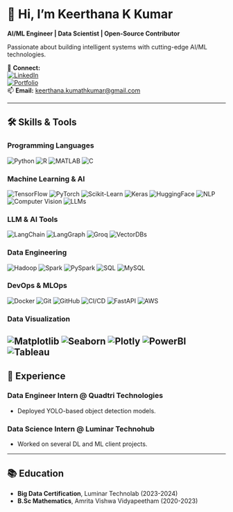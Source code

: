 # 👋 Hi, I’m Keerthana K Kumar  
**AI/ML Engineer | Data Scientist | Open-Source Contributor**  

Passionate about building intelligent systems with cutting-edge AI/ML technologies.  

🔗 **Connect:**  
[![LinkedIn](https://img.shields.io/badge/LinkedIn-0A66C2?style=flat&logo=linkedin&logoColor=white)](https://www.linkedin.com/in/keerthana-k-kumar-2k)  
[![Portfolio](https://img.shields.io/badge/Portfolio-FF4088?style=flat&logo=hugo&logoColor=white)](https://keerthana-data-scientist.netlify.app/)  
📫 **Email:** keerthana.kumathkumar@gmail.com  

---

## 🛠️ **Skills & Tools**  

### **Programming Languages**  
![Python](https://img.shields.io/badge/Python-3776AB?style=flat&logo=python&logoColor=white) 
![R](https://img.shields.io/badge/R-276DC3?style=flat&logo=r&logoColor=white) 
![MATLAB](https://img.shields.io/badge/MATLAB-0076A8?style=flat&logo=mathworks&logoColor=white) 
![C](https://img.shields.io/badge/C-A8B9CC?style=flat&logo=c&logoColor=black)  

### **Machine Learning & AI**  
![TensorFlow](https://img.shields.io/badge/TensorFlow-FF6F00?style=flat&logo=tensorflow&logoColor=white) 
![PyTorch](https://img.shields.io/badge/PyTorch-EE4C2C?style=flat&logo=pytorch&logoColor=white) 
![Scikit-Learn](https://img.shields.io/badge/ScikitLearn-F7931E?style=flat&logo=scikitlearn&logoColor=white) 
![Keras](https://img.shields.io/badge/Keras-D00000?style=flat&logo=keras&logoColor=white) 
![HuggingFace](https://img.shields.io/badge/HuggingFace-FFD21E?style=flat&logo=huggingface&logoColor=black) 
![NLP](https://img.shields.io/badge/NLP-3884FF?style=flat&logo=natural-language-processing&logoColor=white) 
![Computer Vision](https://img.shields.io/badge/CV-5C3EE8?style=flat&logo=opencv&logoColor=white) 
![LLMs](https://img.shields.io/badge/LLMs-FFA500?style=flat&logo=openai&logoColor=white)  

### **LLM & AI Tools**  
![LangChain](https://img.shields.io/badge/LangChain-00A67E?style=flat&logo=chainlink&logoColor=white) 
![LangGraph](https://img.shields.io/badge/LangGraph-00AA88?style=flat&logo=graphql&logoColor=white) 
![Groq](https://img.shields.io/badge/Groq-00A550?style=flat&logo=groq&logoColor=white) 
![VectorDBs](https://img.shields.io/badge/VectorDBs-FF6B6B?style=flat&logo=redis&logoColor=white)  

### **Data Engineering**  
![Hadoop](https://img.shields.io/badge/Hadoop-66CCFF?style=flat&logo=apachehadoop&logoColor=black) 
![Spark](https://img.shields.io/badge/Spark-E25A1C?style=flat&logo=apachespark&logoColor=white) 
![PySpark](https://img.shields.io/badge/PySpark-E25A1C?style=flat&logo=apachespark&logoColor=white) 
![SQL](https://img.shields.io/badge/SQL-4479A1?style=flat&logo=mysql&logoColor=white) 
![MySQL](https://img.shields.io/badge/MySQL-4479A1?style=flat&logo=mysql&logoColor=white)  

### **DevOps & MLOps**  
![Docker](https://img.shields.io/badge/Docker-2496ED?style=flat&logo=docker&logoColor=white) 
![Git](https://img.shields.io/badge/Git-F05032?style=flat&logo=git&logoColor=white) 
![GitHub](https://img.shields.io/badge/GitHub-181717?style=flat&logo=github&logoColor=white) 
![CI/CD](https://img.shields.io/badge/CI/CD-2088FF?style=flat&logo=githubactions&logoColor=white) 
![FastAPI](https://img.shields.io/badge/FastAPI-009688?style=flat&logo=fastapi&logoColor=white) 
![AWS](https://img.shields.io/badge/AWS-232F3E?style=flat&logo=amazonaws&logoColor=white)  

### **Data Visualization**  
![Matplotlib](https://img.shields.io/badge/Matplotlib-11557C?style=flat&logo=matplotlib&logoColor=white) 
![Seaborn](https://img.shields.io/badge/Seaborn-0C7BB6?style=flat&logo=seaborn&logoColor=white) 
![Plotly](https://img.shields.io/badge/Plotly-3F4F75?style=flat&logo=plotly&logoColor=white) 
![PowerBI](https://img.shields.io/badge/PowerBI-F2C811?style=flat&logo=powerbi&logoColor=black) 
![Tableau](https://img.shields.io/badge/Tableau-E97627?style=flat&logo=tableau&logoColor=white)  
---

## 💼 **Experience**  
### **Data Engineer Intern** @ Quadtri Technologies  
- Deployed YOLO-based object detection models.  

### **Data Science Intern** @ Luminar Technohub  
- Worked on several DL and ML client projects.   

---

## 📚 **Education**  
- **Big Data Certification**, Luminar Technolab (2023-2024)  
- **B.Sc Mathematics**, Amrita Vishwa Vidyapeetham (2020-2023)  
